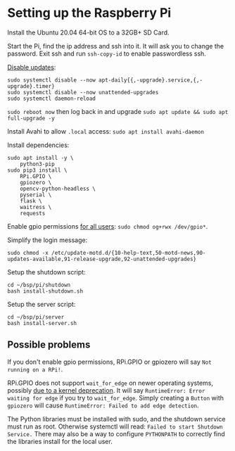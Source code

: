 # Setting up the Raspberry Pi

Install the Ubuntu 20.04 64-bit OS to a 32GB+ SD Card.

Start the Pi, find the ip address and ssh into it. It will ask you to change the password. Exit ssh and run `ssh-copy-id` to enable passwordless ssh.

[Disable updates](https://www.reddit.com/r/linuxadmin/comments/kvcfv0/ubuntu_unattendedupgrades_other/gizk3z8/):

```
sudo systemctl disable --now apt-daily{{,-upgrade}.service,{,-upgrade}.timer}
sudo systemctl disable --now unattended-upgrades
sudo systemctl daemon-reload
```

`sudo reboot now` then log back in and upgrade `sudo apt update && sudo apt full-upgrade -y`

Install Avahi to allow `.local` access: `sudo apt install avahi-daemon`

Install dependencies:

```
sudo apt install -y \
    python3-pip
sudo pip3 install \
    RPi.GPIO \
    gpiozero \
    opencv-python-headless \
    pyserial \
    flask \
    waitress \
    requests
```

Enable gpio permissions [for all users](https://github.com/gpiozero/gpiozero/issues/837#issuecomment-703743142): `sudo chmod og+rwx /dev/gpio*`.

Simplify the login message:

```
sudo chmod -x /etc/update-motd.d/{10-help-text,50-motd-news,90-updates-available,91-release-upgrade,92-unattended-upgrades}
```

Setup the shutdown script:

```
cd ~/bsp/pi/shutdown
bash install-shutdown.sh
```

Setup the server script:

```
cd ~/bsp/pi/server
bash install-server.sh
```

## Possible problems

If you don't enable gpio permissions, RPi.GPIO or gpiozero will say `Not running on a RPi!`.

RPi.GPIO does not support `wait_for_edge` on newer operating systems, possibly [due to a kernel deprecation](https://sourceforge.net/p/raspberry-gpio-python/tickets/175/). It will say `RuntimeError: Error waiting for edge` if you try to `wait_for_edge`. Simply creating a `Button` with `gpiozero` will cause `RuntimeError: Failed to add edge detection`.

The Python libraries must be installed with sudo, and the shutdown service must run as root. Otherwise systemctl will read: `Failed to start Shutdown Service.` There may also be a way to configure `PYTHONPATH` to correctly find the libraries install for the local user.